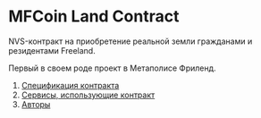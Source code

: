 # MFCoin Land Contract

NVS-контракт на приобретение реальной земли гражданами и резидентами Freeland.

Первый в своем роде проект в Метаполисе Фриленд.

1. [Спецификация контракта](specification.md)
2. [Сервисы, использующие контракт](services.md)
3. [Авторы](authors.md)
